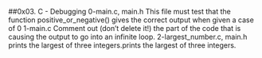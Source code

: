 ##0x03. C - Debugging
0-main.c, main.h This file must test that the function positive_or_negative() gives the correct output when given a case of 0
1-main.c  Comment out (don’t delete it!) the part of the code that is causing the output to go into an infinite loop.
2-largest_number.c, main.h prints the largest of three integers.prints the largest of three integers.

